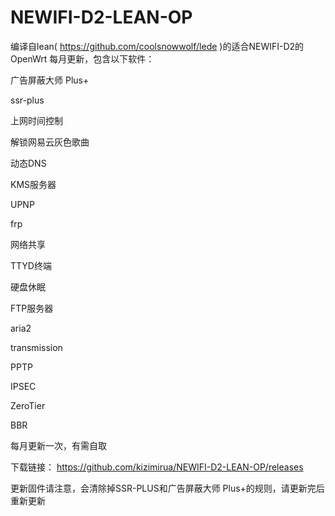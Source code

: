 # NEWIFI-D2-LEAN-OP
编译自lean( https://github.com/coolsnowwolf/lede )的适合NEWIFI-D2的OpenWrt
每月更新，包含以下软件：

广告屏蔽大师 Plus+

ssr-plus

上网时间控制

解锁网易云灰色歌曲

动态DNS

KMS服务器

UPNP

frp

网络共享

TTYD终端

硬盘休眠

FTP服务器

aria2

transmission

PPTP

IPSEC

ZeroTier

BBR

每月更新一次，有需自取

下载链接： https://github.com/kizimirua/NEWIFI-D2-LEAN-OP/releases

更新固件请注意，会清除掉SSR-PLUS和广告屏蔽大师 Plus+的规则，请更新完后重新更新
